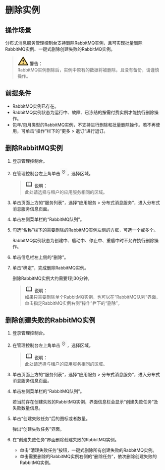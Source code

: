 # 删除实例<a name="dms-ug-180604007"></a>

## 操作场景<a name="section33628036"></a>

分布式消息服务管理控制台支持删除RabbitMQ实例，且可实现批量删除RabbitMQ实例、一键式删除创建失败的RabbitMQ实例。

>![](public_sys-resources/icon-warning.gif) **警告：**   
>RabbitMQ实例删除后，实例中原有的数据将被删除，且没有备份，请谨慎操作。  

## 前提条件<a name="section34216874"></a>

-   RabbitMQ实例已存在。
-   RabbitMQ实例状态为运行中、故障、已冻结的按需付费实例才能执行删除操作。
-   包年/包月类型的RabbitMQ实例，不支持进行删除和批量删除操作。若不再使用，可单击“操作”栏下的“更多 \> 退订”进行退订。

## 删除RabbitMQ实例<a name="section176281947174315"></a>

1.  登录管理控制台。
2.  在管理控制台左上角单击![](figures/icon-region.png)，选择区域。

    >![](public_sys-resources/icon-note.gif) **说明：**   
    >此处请选择与租户的应用服务相同的区域。  

3.  单击页面上方的“服务列表”，选择“应用服务 \> 分布式消息服务”，进入分布式消息服务信息页面。
4.  单击左侧菜单栏的“RabbitMQ队列”。
5.  勾选“名称”栏下的需要删除的RabbitMQ实例左侧的方框，可选一个或多个。

    RabbitMQ实例状态为创建中、启动中、停止中、重启中时不允许执行删除操作。

6.  单击信息栏左上侧的“删除”。
7.  单击“确定”，完成删除RabbitMQ实例。

    删除RabbitMQ实例大约需要1到30分钟。

    >![](public_sys-resources/icon-note.gif) **说明：**   
    >如果只需要删除单个RabbitMQ实例，也可以在“RabbitMQ队列”界面，单击指定RabbitMQ实例右侧“操作”栏下的“删除”。  


## 删除创建失败的RabbitMQ实例<a name="section1271183110371"></a>

1.  登录管理控制台。
2.  在管理控制台左上角单击![](figures/icon-region.png)，选择区域。

    >![](public_sys-resources/icon-note.gif) **说明：**   
    >此处请选择与租户的应用服务相同的区域。  

3.  单击页面上方的“服务列表”，选择“应用服务 \> 分布式消息服务”，进入分布式消息服务信息页面。
4.  单击左侧菜单栏的“RabbitMQ队列”。

    若当前存在创建失败的RabbitMQ实例，界面信息栏会显示“创建失败任务”及失败数量信息。

5.  单击“创建失败任务”后的图标或者数量。

    弹出“创建失败任务”界面。

6.  在“创建失败任务”界面删除创建失败的RabbitMQ实例。
    -   单击“清理失败任务”按钮，一键式删除所有创建失败的RabbitMQ实例。
    -   单击需要删除的RabbitMQ实例右侧的“删除任务”，依次删除创建失败的RabbitMQ实例。


